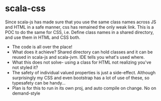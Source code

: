 scala-css
==

Since scala-js has made sure that you use the same class names across JS and HTML in a safe manner, css has remained the only weak link. This is a POC to do the same for CSS, i.e. Define class names in a shared directory, and use them in HTML and CSS both.

- The code is all over the place! 
- What does it achieve? Shared directory can hold classes and it can be reused in scala-js and scala-jvm. IDE tells you what's used where.
- What this does not solve- using a class for HTML not realizing you've not styled it?
- The safety of individual valued properties is just a side-effect. Although surprisingly my CSS and even bootstrap has a lot of use of these, so typesafety can be handy...
- Plan is for this to run in its own proj, and auto compile on change. No on demand-style
